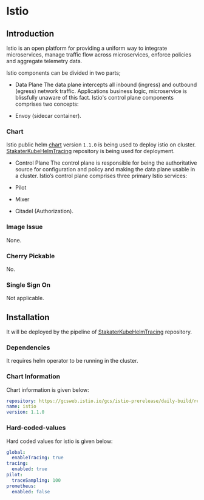 # Istio

## Introduction
Istio is an open platform for providing a uniform way to integrate microservices, manage traffic flow across microservices, enforce policies and aggregate telemetry data.

Istio components can be divided in two parts;

* Data Plane
The data plane intercepts all inbound (ingress) and outbound (egress) network traffic. Applications business logic, microservice is blissfully unaware of this fact. Istio's control plane components comprises two concepts:

* Envoy (sidecar container).

### Chart
Istio public helm [chart](https://github.com/istio/istio/tree/master/install/kubernetes/helm/istio) version `1.1.0` is being used to deploy istio on cluster. [StakaterKubeHelmTracing](https://github.com/stakater/StakaterKubeHelmTracing) repository is being used for deployment.

* Control Plane
The control plane is responsible for being the authoritative source for configuration and policy and making the data plane usable in a cluster. Istio’s control plane comprises three primary Istio services:

* Pilot
* Mixer
* Citadel (Authorization).

### Image Issue
None.

### Cherry Pickable
No.

### Single Sign On
Not applicable.

## Installation
It will be deployed by the pipeline of [StakaterKubeHelmTracing](https://github.com/stakater/StakaterKubeHelmTracing) repository. 

### Dependencies
It requires helm operator to be running in the cluster.

### Chart Information
Chart information is given below:

```yaml
repository: https://gcsweb.istio.io/gcs/istio-prerelease/daily-build/release-1.1-latest-daily/charts/
name: istio
version: 1.1.0
```

### Hard-coded-values
Hard coded values for istio is given below:

```yaml
global:
  enableTracing: true
tracing:
  enabled: true
pilot:
  traceSampling: 100
prometheus:
  enabled: false
```